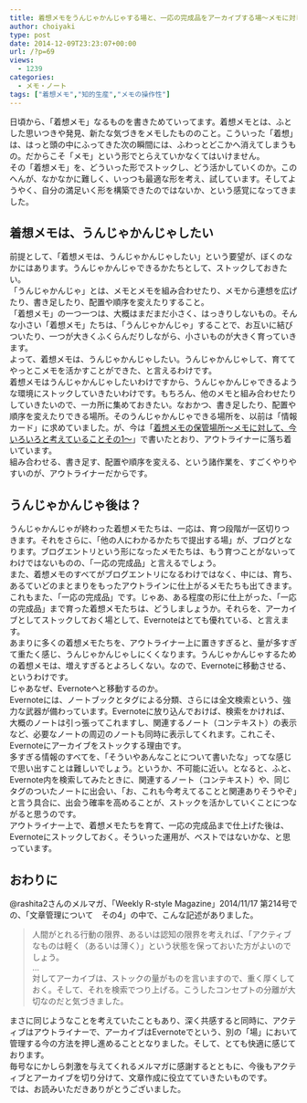 ```yaml
---
title: 着想メモをうんじゃかんじゃする場と、一応の完成品をアーカイブする場～メモに対して、今いろいろと考えていることその2～
author: choiyaki
type: post
date: 2014-12-09T23:23:07+00:00
url: /?p=69
views:
  - 1239
categories:
  - メモ・ノート
tags: ["着想メモ","知的生産","メモの操作性"]
---
```

日頃から、「着想メモ」なるものを書きためていってます。着想メモとは、ふとした思いつきや発見、新たな気づきをメモしたもののこと。こういった「着想」は、はっと頭の中にふってきた次の瞬間には、ふわっとどこかへ消えてしまうもの。だからこそ「メモ」という形でとらえていかなくてはいけません。  
その「着想メモ」を、どういった形でストックし、どう活かしていくのか。このへんが、なかなかに難しく、いっつも最適な形を考え、試しています。そしてようやく、自分の満足いく形を構築できたのではないか、という感覚になってきました。

## 着想メモは、うんじゃかんじゃしたい

前提として、「着想メモは、うんじゃかんじゃしたい」という要望が、ぼくのなかにはあります。うんじゃかんじゃできるかたちとして、ストックしておきたい。  
「うんじゃかんじゃ」とは、メモとメモを組み合わせたり、メモから連想を広げたり、書き足したり、配置や順序を変えたりすること。  
「着想メモ」の一つ一つは、大概はまだまだ小さく、はっきりしないもの。そんな小さい「着想メモ」たちは、「うんじゃかんじゃ」することで、お互いに結びついたり、一つが大きくふくらんだりしながら、小さいものが大きく育っていきます。  
よって、着想メモは、うんじゃかんじゃしたい。うんじゃかんじゃして、育ててやっとこメモを活かすことができた、と言えるわけです。  
着想メモはうんじゃかんじゃしたいわけですから、うんじゃかんじゃできるような環境にストックしていきたいわけです。もちろん、他のメモと組み合わせたりしていきたいので、一カ所に集めておきたい。なおかつ、書き足したり、配置や順序を変えたりできる場所。そのうんじゃかんじゃできる場所を、以前は「情報カード」に求めていました。が、今は「[着想メモの保管場所～メモに対して、今いろいろと考えていることその1～][1]」で書いたとおり、アウトライナーに落ち着いています。  
組み合わせる、書き足す、配置や順序を変える、という諸作業を、すごくやりやすいのが、アウトライナーだからです。

## うんじゃかんじゃ後は？

うんじゃかんじゃが終わった着想メモたちは、一応は、育つ段階が一区切りつきます。それをさらに、「他の人にわかるかたちで提出する場」が、ブログとなります。ブログエントリという形になったメモたちは、もう育つことがないってわけではないものの、「一応の完成品」と言えるでしょう。  
また、着想メモのすべてがブログエントリになるわけではなく、中には、育ち、あるていどのまとまりをもったアウトラインに仕上がるメモたちも出てきます。これもまた、「一応の完成品」です。じゃあ、ある程度の形に仕上がった、「一応の完成品」まで育った着想メモたちは、どうしましょうか。それらを、アーカイブとしてストックしておく場として、Evernoteはとても優れている、と言えます。  
あまりに多くの着想メモたちを、アウトライナー上に置きすぎると、量が多すぎて重たく感じ、うんじゃかんじゃしにくくなります。うんじゃかんじゃするための着想メモは、増えすぎるとよろしくない。なので、Evernoteに移動させる、というわけです。  
じゃあなぜ、Evernoteへと移動するのか。  
Evernoteには、ノートブックとタグによる分類、さらには全文検索という、強力な武器が備わっています。Evernoteに放り込んでおけば、検索をかければ、大概のノートは引っ張ってこれますし、関連するノート（コンテキスト）の表示など、必要なノートの周辺のノートも同時に表示してくれます。これこそ、Evernoteにアーカイブをストックする理由です。  
多すぎる情報のすべてを、「そういやあんなことについて書いたな」ってな感じで思い出すことは難しいでしょう。というか、不可能に近い。となると、ふと、Evernote内を検索してみたときに、関連するノート（コンテキスト）や、同じタグのついたノートに出会い、「お、これも今考えてることと関連ありそうやぞ」と言う具合に、出会う確率を高めることが、ストックを活かしていくことにつながると思うのです。  
アウトライナー上で、着想メモたちを育て、一応の完成品まで仕上げた後は、Evernoteにストックしておく。そういった運用が、ベストではないかな、と思っています。

## おわりに

@rashita2さんのメルマガ、「Weekly R-style Magazine」2014/11/17 第214号での、「文章管理について　その4」の中で、こんな記述がありました。

> 人間がとれる行動の限界、あるいは認知の限界を考えれば、「アクティブなものは軽く（あるいは薄く）」という状態を保っておいた方がよいのでしょう。  
> &#8230;  
> 対してアーカイブは、ストックの量がものを言いますので、重く厚くしておく。そして、それを検索でつり上げる。こうしたコンセプトの分離が大切なのだと気づきました。 



まさに同じようなことを考えていたこともあり、深く共感すると同時に、アクティブはアウトライナーで、アーカイブはEvernoteでという、別の「場」において管理する今の方法を押し進めることとなりました。そして、とても快適に感じております。  
毎号なにかしら刺激を与えてくれるメルマガに感謝するとともに、今後もアクティブとアーカイブを切り分けて、文章作成に役立てていきたいものです。  
では、お読みいただきありがとうございました。

 [1]: https://choiyaki.com/?p=59 "着想メモの保管場所～メモに対して、今いろいろと考えていることその1～ - iPhoneと本と数学となんやかんやと"